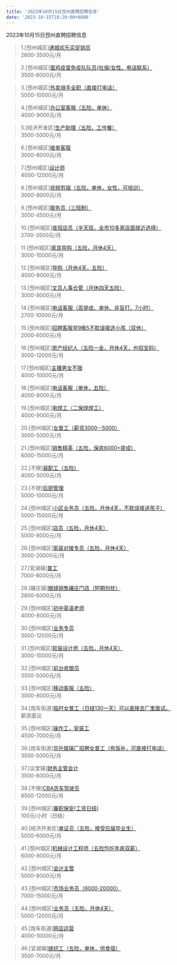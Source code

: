 ```yaml
---
title: '2023年10月15日邳州直聘招聘信息'
date: '2023-10-15T18:20:00+0800'
---
```

2023年10月15日邳州直聘招聘信息
<!--more-->
>1.[邳州城区][通城欢乐买促销员](https://www.pizhouzhipin.com/job/27268)<br>
>2600-3500元/月

>2.[邳州城区][蛋鸡疫苗免疫队队员(社保/女性、电话联系）](https://www.pizhouzhipin.com/job/15350)<br>
>3500-6000元/月

>3.[邳州城区][外卖骑手全职（直接打电话）](https://www.pizhouzhipin.com/job/25304)<br>
>5000-10000元/月

>4.[邳州城区][办公室客服（五险，单休）](https://www.pizhouzhipin.com/job/30881)<br>
>4000-9000元/月

>5.[经济开发区][生产助理（五险，工作餐）](https://www.pizhouzhipin.com/job/27680)<br>
>3500-5000元/月

>6.[邳州城区][接单客服](https://www.pizhouzhipin.com/job/29244)<br>
>3000-6000元/月

>7.[邳州城区][设计师](https://www.pizhouzhipin.com/job/17488)<br>
>4000-12000元/月

>8.[邳州城区][视频剪辑（五险，单休，女性，可培训）](https://www.pizhouzhipin.com/job/17269)<br>
>3000-8000元/月

>9.[邳州城区][服务员（三班制）](https://www.pizhouzhipin.com/job/31472)<br>
>3000-4500元/月

>10.[邳州城区][夜班店员（半天班，全市10多家店面就近选择）](https://www.pizhouzhipin.com/job/26174)<br>
>2700-3500元/月

>11.[邳州城区][家具导购（五险，月休4天）](https://www.pizhouzhipin.com/job/25448)<br>
>3000-10000元/月

>12.[邳州城区][导购（月休4天，五险）](https://www.pizhouzhipin.com/job/21307)<br>
>4000-8000元/月

>13.[邳州城区][文员人事仓管（月休四天五险）](https://www.pizhouzhipin.com/job/22313)<br>
>3000-8000元/月

>14.[邳州城区][电话客服（高提成、单休、非盲打、7小时）](https://www.pizhouzhipin.com/job/31015)<br>
>2700-10000元/月

>15.[邳州城区][招聘客服早9晚5不耽误接送小孩（双休）](https://www.pizhouzhipin.com/job/31357)<br>
>2000-6000元/月

>16.[邳州城区][房产经纪人（五险一金，月休4天，也招宝妈）](https://www.pizhouzhipin.com/job/30605)<br>
>3000-12000元/月

>17.[邳州城区][主播男女不限](https://www.pizhouzhipin.com/job/31239)<br>
>4000-10000元/月

>18.[邳州城区][电话客服（单休，五险）](https://www.pizhouzhipin.com/job/26059)<br>
>4000-8000元/月

>19.[邳州城区][电焊工（二保焊焊工）](https://www.pizhouzhipin.com/job/30433)<br>
>4000-9000元/月

>20.[邳州城区][女普工（薪资3000--5000）](https://www.pizhouzhipin.com/job/27620)<br>
>3000-5000元/月

>21.[邳州城区][销售精英（五险，保底6000+提成）](https://www.pizhouzhipin.com/job/6895)<br>
>6000-15000元/月

>22.[不限][装配工（五险）](https://www.pizhouzhipin.com/job/30236)<br>
>4000-5000元/月

>23.[不限][后厨管理](https://www.pizhouzhipin.com/job/31474)<br>
>5000-10000元/月

>24.[邳州城区][小区业务员（五险，月休4天，不耽误接送孩子）](https://www.pizhouzhipin.com/job/26525)<br>
>5000-15000元/月

>25.[邳州城区][店员（五险，月休4天）](https://www.pizhouzhipin.com/job/17242)<br>
>5000-8000元/月

>26.[邳州城区][家装对接专员（五险，月休4天）](https://www.pizhouzhipin.com/job/27403)<br>
>3000-20000元/月

>27.[官湖镇][普工](https://www.pizhouzhipin.com/job/31661)<br>
>7000-8000元/月

>28.[碾庄镇][眼镜销售碾庄门店（短期勿扰）](https://www.pizhouzhipin.com/job/23570)<br>
>2800-6000元/月

>29.[邳州城区][初中英语老师](https://www.pizhouzhipin.com/job/31635)<br>
>4000-8000元/月

>30.[邳州城区][业务专员](https://www.pizhouzhipin.com/job/18252)<br>
>3000-12000元/月

>31.[邳州城区][软装设计师（五险，月休4天）](https://www.pizhouzhipin.com/job/21082)<br>
>3000-10000元/月

>32.[邳州城区][前台收银员](https://www.pizhouzhipin.com/job/31652)<br>
>3500-5000元/月

>33.[邳州城区][移动客服（五险）](https://www.pizhouzhipin.com/job/31329)<br>
>3000-8000元/月

>34.[炮车街道][临时女普工（日结130一天）可以直接去厂里面试。](https://www.pizhouzhipin.com/job/28393)<br>
>薪资面议

>35.[邳州城区][操作工，安装工](https://www.pizhouzhipin.com/job/31632)<br>
>4500-7000元/月

>36.[炮车街道][华升玻璃厂招聘女普工（有饭补，可直接打电话）](https://www.pizhouzhipin.com/job/30169)<br>
>3500-5000元/月

>37.[议堂镇][财务主管会计](https://www.pizhouzhipin.com/job/31470)<br>
>3500-8000元/月

>38.[不限][CBA货车驾驶员](https://www.pizhouzhipin.com/job/27901)<br>
>8500-12000元/月

>39.[邳州城区][兼职保安(工资日结)](https://www.pizhouzhipin.com/job/31654)<br>
>100元/小时（日结）

>40.[经济开发区][单证员（五险，接受应届毕业生）](https://www.pizhouzhipin.com/job/31475)<br>
>5000-6000元/月

>41.[邳州城区][机械设计工程师（五险包吃年底双薪）](https://www.pizhouzhipin.com/job/8429)<br>
>6000-8000元/月

>42.[邳州城区][会计主管](https://www.pizhouzhipin.com/job/31659)<br>
>5000-8000元/月

>43.[邳州城区][市场业务员（6000-20000）](https://www.pizhouzhipin.com/job/25928)<br>
>7000-15000元/月

>44.[邳州城区][业务员（五险，月休4天）](https://www.pizhouzhipin.com/job/1736)<br>
>5000-12000元/月

>45.[炮车街道][网店运营](https://www.pizhouzhipin.com/job/30146)<br>
>4000-10000元/月

>46.[官湖镇][缝纫工（五险，单休，供食宿）](https://www.pizhouzhipin.com/job/17265)<br>
>3500-7000元/月


